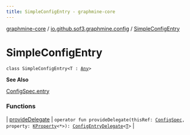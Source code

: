 ```yaml
---
title: SimpleConfigEntry - graphmine-core
---
```


[graphmine-core](../../index.html) / [io.github.sof3.graphmine.config](../index.html) / [SimpleConfigEntry](./index.html)

# SimpleConfigEntry

`class SimpleConfigEntry<T : `[`Any`](https://kotlinlang.org/api/latest/jvm/stdlib/kotlin/-any/index.html)`>`

**See Also**

[ConfigSpec.entry](../-config-spec/entry.html)

### Functions

| [provideDelegate](provide-delegate.html) | `operator fun provideDelegate(thisRef: `[`ConfigSpec`](../-config-spec/index.html)`, property: `[`KProperty`](https://kotlinlang.org/api/latest/jvm/stdlib/kotlin.reflect/-k-property/index.html)`<*>): `[`ConfigEntryDelegate`](../-config-entry-delegate/index.html)`<`[`T`](index.html#T)`>` |

